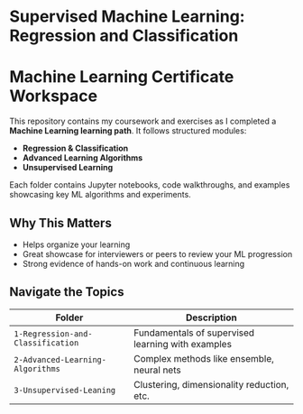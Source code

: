 # Supervised Machine Learning: Regression and Classification
 
# Machine Learning Certificate Workspace

This repository contains my coursework and exercises as I completed a **Machine Learning learning path**. It follows structured modules:

- **Regression & Classification**
- **Advanced Learning Algorithms**
- **Unsupervised Learning**

Each folder contains Jupyter notebooks, code walkthroughs, and examples showcasing key ML algorithms and experiments.

## Why This Matters

- Helps organize your learning
- Great showcase for interviewers or peers to review your ML progression
- Strong evidence of hands-on work and continuous learning

## Navigate the Topics
| Folder | Description |
|--------|-------------|
| `1-Regression-and-Classification` | Fundamentals of supervised learning with examples |
| `2-Advanced-Learning-Algorithms` | Complex methods like ensemble, neural nets |
| `3-Unsupervised-Leaning` | Clustering, dimensionality reduction, etc. |

